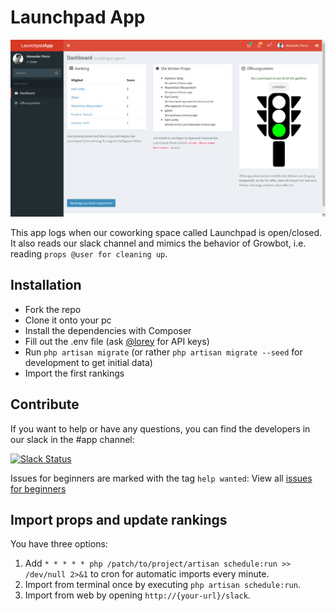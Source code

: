 # Launchpad App
![Launchpad App dashboard displaying the current ranking, latest props as well as opening times](.github/preview.png)

This app logs when our coworking space called Launchpad is open/closed. It also reads our slack channel and mimics the behavior of Growbot, i.e. reading `props @user for cleaning up`.

## Installation

* Fork the repo
* Clone it onto your pc
* Install the dependencies with Composer
* Fill out the .env file (ask [@lorey](https://github.com/lorey) for API keys)
* Run `php artisan migrate` (or rather `php artisan migrate --seed` for development to get initial data)
* Import the first rankings

## Contribute
If you want to help or have any questions, you can find the developers in our slack in the #app channel:

[![Slack Status](https://launchpad-slack-inviter.herokuapp.com/badge.svg)](https://launchpad-slack-inviter.herokuapp.com)

Issues for beginners are marked with the tag `help wanted`: View all [issues for beginners](https://github.com/pioniergarage/launchpad-app/issues?q=is%3Aissue+is%3Aopen+label%3A%22help+wanted%22)

## Import props and update rankings
You have three options:

1. Add `* * * * * php /patch/to/project/artisan schedule:run >> /dev/null 2>&1` to cron for automatic imports every minute.
2. Import from terminal once by executing `php artisan schedule:run`.
3. Import from web by opening `http://{your-url}/slack`.
